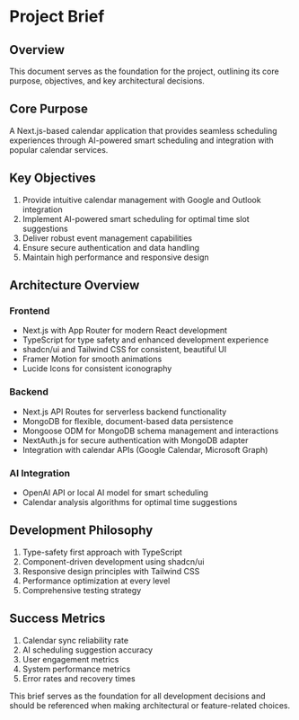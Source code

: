 # Project Brief

## Overview

This document serves as the foundation for the project, outlining its core purpose, objectives, and key architectural decisions.

## Core Purpose

A Next.js-based calendar application that provides seamless scheduling experiences through AI-powered smart scheduling and integration with popular calendar services.

## Key Objectives

1. Provide intuitive calendar management with Google and Outlook integration
2. Implement AI-powered smart scheduling for optimal time slot suggestions
3. Deliver robust event management capabilities
4. Ensure secure authentication and data handling
5. Maintain high performance and responsive design

## Architecture Overview

### Frontend

- Next.js with App Router for modern React development
- TypeScript for type safety and enhanced development experience
- shadcn/ui and Tailwind CSS for consistent, beautiful UI
- Framer Motion for smooth animations
- Lucide Icons for consistent iconography

### Backend

- Next.js API Routes for serverless backend functionality
- MongoDB for flexible, document-based data persistence
- Mongoose ODM for MongoDB schema management and interactions
- NextAuth.js for secure authentication with MongoDB adapter
- Integration with calendar APIs (Google Calendar, Microsoft Graph)

### AI Integration

- OpenAI API or local AI model for smart scheduling
- Calendar analysis algorithms for optimal time suggestions

## Development Philosophy

1. Type-safety first approach with TypeScript
2. Component-driven development using shadcn/ui
3. Responsive design principles with Tailwind CSS
4. Performance optimization at every level
5. Comprehensive testing strategy

## Success Metrics

1. Calendar sync reliability rate
2. AI scheduling suggestion accuracy
3. User engagement metrics
4. System performance metrics
5. Error rates and recovery times

This brief serves as the foundation for all development decisions and should be referenced when making architectural or feature-related choices.
